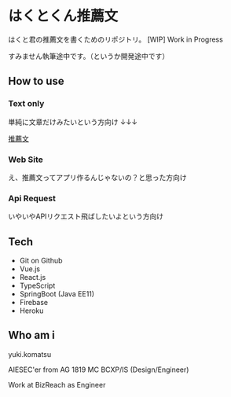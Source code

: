 # はくとくん推薦文

はくと君の推薦文を書くためのリポジトリ。
[WIP] Work in Progress

すみません執筆途中です。（というか開発途中です）

## How to use

### Text only
単純に文章だけみたいという方向け
↓↓↓

[推薦文](./docs/index.md)

### Web Site
え、推薦文ってアプリ作るんじゃないの？と思った方向け

### Api Request
いやいやAPIリクエスト飛ばしたいよという方向け


## Tech
- Git on Github
- Vue.js
- React.js
- TypeScript
- SpringBoot (Java EE11)
- Firebase
- Heroku

## Who am i
yuki.komatsu

AIESEC'er from AG
1819 MC BCXP/IS (Design/Engineer)

Work at BizReach as Engineer
